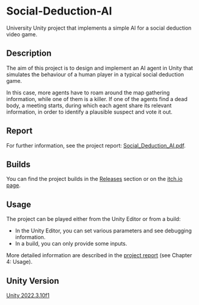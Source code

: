 # Social-Deduction-AI
University Unity project that implements a simple AI for a social deduction video game.

## Description
The aim of this project is to design and implement an AI agent in Unity that simulates the behaviour of a human player in a typical social deduction game.

In this case, more agents have to roam around the map gathering information, while one of them is a killer.
If one of the agents find a dead body, a meeting starts, during which each agent share its relevant information, in order to identify a plausible suspect and vote it out.

## Report
For further information, see the project report: [Social_Deduction_AI.pdf](https://github.com/DrTaxi98/Social-Deduction-AI/blob/main/Social_Deduction_AI.pdf).

## Builds
You can find the project builds in the [Releases](https://github.com/DrTaxi98/Social-Deduction-AI/releases) section or on the [itch.io page](https://drtaxi98.itch.io/social-deduction-ai).

## Usage
The project can be played either from the Unity Editor or from a build:
- In the Unity Editor, you can set various parameters and see debugging information.
- In a build, you can only provide some inputs.

More detailed information are described in the [project report](https://github.com/DrTaxi98/Social-Deduction-AI/blob/main/Social_Deduction_AI.pdf) (see Chapter 4: Usage).

## Unity Version
[Unity 2022.3.10f1](https://unity.com/releases/editor/whats-new/2022.3.10#notes)

